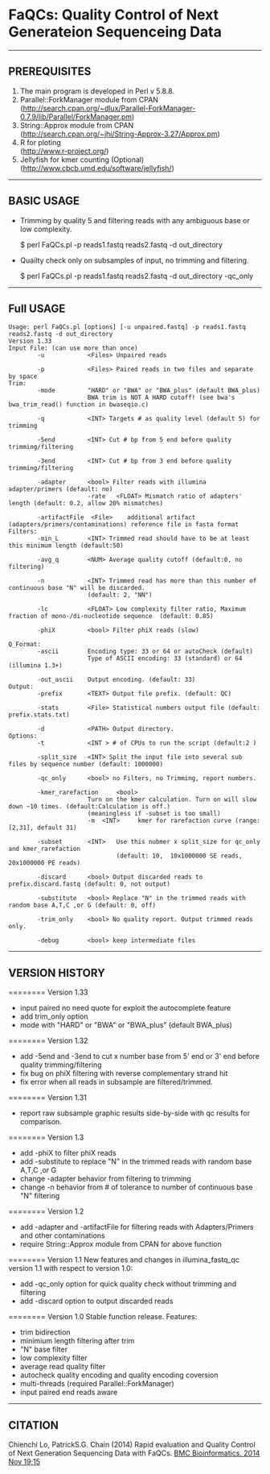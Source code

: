 FaQCs: Quality Control of Next Generateion Sequenceing Data
=======

-------------
PREREQUISITES
-------------

1. The main program is developed in Perl v 5.8.8.
2. Parallel::ForkManager module from CPAN   
   (http://search.cpan.org/~dlux/Parallel-ForkManager-0.7.9/lib/Parallel/ForkManager.pm)
3. String::Approx module from CPAN   
   (http://search.cpan.org/~jhi/String-Approx-3.27/Approx.pm)
4. R for ploting                 
   (http://www.r-project.org/)                             
5. Jellyfish for kmer counting   (Optional) 
   (http://www.cbcb.umd.edu/software/jellyfish/) 

-----------
BASIC USAGE
-----------

* Trimming by quality 5 and filtering reads with any ambiguous base or low complexity.

  $ perl FaQCs.pl -p reads1.fastq reads2.fastq -d out_directory

* Quailty check only on subsamples of input, no trimming and filtering. 

  $ perl FaQCs.pl -p reads1.fastq reads2.fastq -d out_directory -qc_only 

-----------
Full USAGE
-----------
     
    Usage: perl FaQCs.pl [options] [-u unpaired.fastq] -p reads1.fastq reads2.fastq -d out_directory
    Version 1.33
    Input File: (can use more than once)
            -u            <Files> Unpaired reads
            
            -p            <Files> Paired reads in two files and separate by space
    Trim:
            -mode         "HARD" or "BWA" or "BWA_plus" (default BWA_plus)
                          BWA trim is NOT A HARD cutoff! (see bwa's bwa_trim_read() function in bwaseqio.c)

            -q            <INT> Targets # as quality level (default 5) for trimming
    
            -5end         <INT> Cut # bp from 5 end before quality trimming/filtering 
      
            -3end         <INT> Cut # bp from 3 end before quality trimming/filtering 

            -adapter      <bool> Filter reads with illumina adapter/primers (default: no)
                          -rate   <FLOAT> Mismatch ratio of adapters' length (default: 0.2, allow 20% mismatches)
            					
            -artifactFile  <File>    additional artifact (adapters/primers/contaminations) reference file in fasta format 
    Filters:
            -min_L        <INT> Trimmed read should have to be at least this minimum length (default:50)

            -avg_q        <NUM> Average quality cutoff (default:0, no filtering)
            
            -n            <INT> Trimmed read has more than this number of continuous base "N" will be discarded. 
                          (default: 2, "NN") 

            -lc           <FLOAT> Low complexity filter ratio, Maximum fraction of mono-/di-nucleotide sequence  (default: 0.85)

            -phiX         <bool> Filter phiX reads (slow)
            
    Q_Format:
            -ascii        Encoding type: 33 or 64 or autoCheck (default)
                          Type of ASCII encoding: 33 (standard) or 64 (illumina 1.3+)

            -out_ascii    Output encoding. (default: 33)
    Output:
            -prefix       <TEXT> Output file prefix. (default: QC)

            -stats        <File> Statistical numbers output file (default: prefix.stats.txt)

            -d            <PATH> Output directory.
    Options:
            -t            <INT > # of CPUs to run the script (default:2 )

            -split_size   <INT> Split the input file into several sub files by sequence number (default: 1000000) 

            -qc_only      <bool> no Filters, no Trimming, report numbers.

            -kmer_rarefaction     <bool>   
                          Turn on the kmer calculation. Turn on will slow down ~10 times. (default:Calculation is off.)
                          (meaningless if -subset is too small)
                          -m  <INT>     kmer for rarefaction curve (range:[2,31], default 31)

            -subset       <INT>   Use this nubmer x split_size for qc_only and kmer_rarefaction  
                                  (default: 10,  10x1000000 SE reads, 20x1000000 PE reads)

            -discard      <bool> Output discarded reads to prefix.discard.fastq (default: 0, not output)
 
            -substitute   <bool> Replace "N" in the trimmed reads with random base A,T,C ,or G (default: 0, off)
 
            -trim_only    <bool> No quality report. Output trimmed reads only.

            -debug        <bool> keep intermediate files

---------------
VERSION HISTORY
---------------

======== Version 1.33
- input paired no need quote for exploit the autocomplete feature
- add trim_only option
- mode with  "HARD" or "BWA" or "BWA_plus" (default BWA_plus)

======== Version 1.32
- add -5end and -3end to cut x number base from 5' end or 3' end before quality trimming/filtering
- fix bug on phiX filtering with reverse complementary strand hit
- fix error when all reads in subsample are filtered/trimmed.

======== Version 1.31
- report raw subsample graphic results side-by-side with qc results for comparison.  

======== Version 1.3
- add -phiX to filter phiX reads
- add -substitute to replace "N" in the trimmed reads with random base A,T,C ,or G
- change -adapter behavior from filtering to trimming
- change -n behavior from # of tolerance to number of continuous base "N" filtering

======== Version 1.2
- add -adapter and -artifactFile for filtering reads with Adapters/Primers and other contaminations
- require String::Approx module from CPAN for above function

======== Version 1.1
New features and changes in illumina_fastq_qc  version 1.1 with respect to version 1.0:
- add -qc_only option for quick quality check without trimming and filtering
- add -discard option to output discarded reads

======== Version 1.0
Stable function release.
Features:
- trim bidirection
- minimium length filtering after trim
- "N" base filter
- low complexity filter
- average read quality filter
- autocheck quality encoding and quality encoding coversion
- multi-threads  (required Parallel::ForkManager)
- input paired end reads aware

-------------
CITATION
-------------

Chienchi Lo, PatrickS.G. Chain (2014) Rapid evaluation and Quality Control of Next Generation Sequencing Data with FaQCs. [BMC Bioinformatics. 2014 Nov 19;15 ](http://www.ncbi.nlm.nih.gov/pubmed/25408143)

